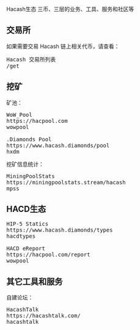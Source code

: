 Hacash生态
三币、三层的业务、工具、服务和社区等





<a name="exchange"></a>

## 交易所

如果需要交易 Hacash 链上相关代币，请查看：

<pre class="links big">
Hacash 交易所列表
/get
</pre>


<a name="miner"></a>

## 挖矿

矿池：

<pre class="links">
WoW_Pool
https://hacpool.com
wowpool

.Diamonds Pool
https://www.hacash.diamonds/pool
hxdm
</pre>

挖矿信息统计：

<pre class="links">
MiningPoolStats
https://miningpoolstats.stream/hacash
mpss
</pre>


<a name="HACD"></a>

## HACD生态


<pre class="links">
HIP-5 Statics
https://www.hacash.diamonds/types
hacdtypes

HACD eReport
https://hacpool.com/report
wowpool
</pre>


<a name="others"></a>

## 其它工具和服务

自建论坛：

<pre class="links">
HacashTalk
https://hacashtalk.com/
hacashtalk
</pre>


<!-- <a name="btc"></a>
##单向转移BTC生态


<a name="layer-1"></a>
##Layer 1生态


<a name="layer-2"></a>
##Layer 2生态


<a name="layer-3"></a>
##Layer 3生态


<a name="others"></a>
##其它工具和服务
 -->
